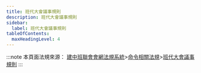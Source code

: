 ```yaml
---
title: 班代大會議事規則
description: 班代大會議事規則
sidebar:
  label: 班代大會議事規則
tableOfContents:
  maxHeadingLevel: 4
---
```


:::note
本頁面法規來源：
[建中班聯會會網法規系統](https://ckhssc.wordpress.com/%e6%b3%95%e8%a6%8f%e7%b3%bb%e7%b5%b1/)\>[命令相關法規](https://ckhssc.wordpress.com/%e6%b3%95%e8%a6%8f%e5%91%bd%e4%bb%a4/)\>[班代大會議事規則](https://drive.google.com/file/d/1h2rQ2jfPGzf-fCSoQyHAJZ-i2p8_3JX8/view?usp=sharing)
:::